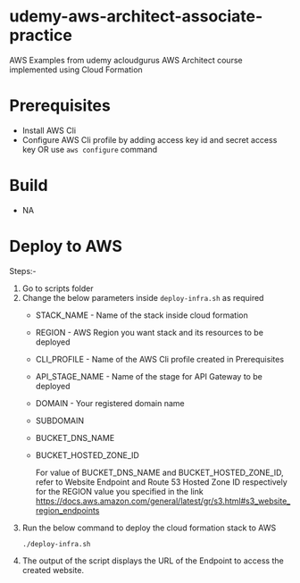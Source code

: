# udemy-aws-architect-associate-practice
AWS Examples from udemy acloudgurus AWS Architect course implemented using Cloud Formation 

Prerequisites
=====================
* Install AWS Cli
* Configure AWS Cli profile by adding access key id and secret access key OR use ```aws configure``` command 

Build
=====================
* NA

Deploy to AWS
=====================
Steps:-
1. Go to scripts folder
2. Change the below parameters inside ```deploy-infra.sh``` as required
    * STACK_NAME - Name of the stack inside cloud formation
    * REGION - AWS Region you want stack and its resources to be deployed
    * CLI_PROFILE - Name of the AWS Cli profile created in Prerequisites
    * API_STAGE_NAME - Name of the stage for API Gateway to be deployed
    * DOMAIN - Your registered domain name
    * SUBDOMAIN
    * BUCKET_DNS_NAME
    * BUCKET_HOSTED_ZONE_ID 
    
        For value of BUCKET_DNS_NAME and BUCKET_HOSTED_ZONE_ID,
        refer to Website Endpoint and Route 53 Hosted Zone ID  respectively
        for the REGION value you specified in the link
        https://docs.aws.amazon.com/general/latest/gr/s3.html#s3_website_region_endpoints
3. Run the below command to deploy the cloud formation stack to AWS 
    ```
    ./deploy-infra.sh
    ```
4. The output of the script displays the URL of the Endpoint to access the created website.
